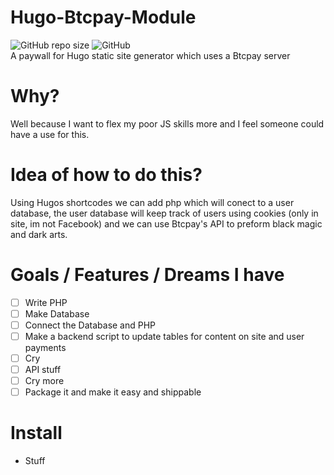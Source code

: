 # Hugo-Btcpay-Module
![GitHub repo size](https://img.shields.io/github/repo-size/OrbitalT/Hugo-Btcpay-Module?style=for-the-badge)
![GitHub](https://img.shields.io/github/license/OrbitalT/Hugo-Btcpay-Module?style=for-the-badge)
<br/>
 A paywall for Hugo static site generator which uses a Btcpay server

# Why?
Well because I want to flex my poor JS skills more and I feel someone could have a use for this.

# Idea of how to do this?
Using Hugos shortcodes we can add php which will conect to a user database, the user database will keep track of users using cookies (only in site, im not Facebook) and we can use Btcpay's API to preform black magic and dark arts.

# Goals / Features / Dreams I have
- [ ] Write PHP
- [ ] Make Database
- [ ] Connect the Database and PHP
- [ ] Make a backend script to update tables for content on site and user payments
- [ ] Cry
- [ ] API stuff
- [ ] Cry more
- [ ] Package it and make it easy and shippable
  
# Install
- Stuff
